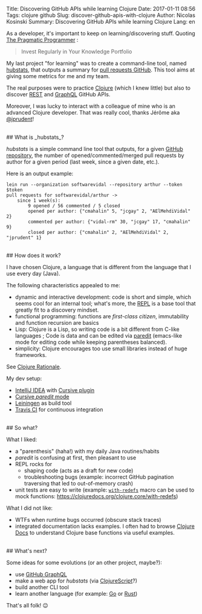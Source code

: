 Title: Discovering GitHub APIs while learning Clojure
Date: 2017-01-11 08:56
Tags: clojure github
Slug: discover-github-apis-with-clojure
Author: Nicolas Kosinski
Summary: Discovering GitHub APIs while learning Clojure
Lang: en

As a developer, it's important to keep on learning/discovering stuff. Quoting [The Pragmatic Programmer](https://pragprog.com/book/tpp/the-pragmatic-programmer) :
> Invest Regularly in Your Knowledge Portfolio


My last project "for learning" was to create a command-line tool, named [hubstats](https://github.com/nicokosi/hubstats), that outputs a summary for [pull requests GitHub](https://help.github.com/articles/github-glossary/#pull-request). This tool aims at giving some metrics for me and my team.

The real purposes were to practice [Clojure](https://clojure.org/) (which I knew little) but also to discover [REST](https://developer.github.com/v3/) and [GraphQL](https://developer.github.com/early-access/graphql/) GitHub APIs.

Moreover, I was lucky to interact with a colleague of mine who is an advanced Clojure developer. That was really cool, thanks Jérôme aka [@jprudent](https://github.com/jprudent)!

<br/>
## What is _hubstats_?

_hubstats_ is a simple command line tool that outputs, for a given [GitHub repository](https://help.github.com/articles/github-glossary/#repository), the number of opened/commented/merged pull requests by author for a given period (last week, since a given date, etc.).

Here is an output example:
```shell
lein run --organization softwarevidal --repository arthur --token $token
pull requests for softwarevidal/arthur ->
    since 1 week(s):
        9 opened / 56 commented / 5 closed
        opened per author: {"cmahalin" 5, "jcgay" 2, "AElMehdiVidal" 2}
        commented per author: {"vidal-rm" 30, "jcgay" 17, "cmahalin" 9}
        closed per author: {"cmahalin" 2, "AElMehdiVidal" 2, "jprudent" 1}
```

<br/>
## How does it work?

I have chosen Clojure, a language that is different from the language that I use every day (Java).

The following characteristics appealed to me:

* dynamic and interactive development: code is short and simple, which seems cool for an internal tool; what's more, the [REPL](https://clojure.org/about/dynamic#_the_repl) is a base tool that greatly fit to a discovery mindset.
* functional programming: functions are _first-class citizen_, immutability and function recursion are basics
* Lisp: Clojure is a Lisp, so writing code is a bit different from C-like languages ; Code is data and can be edited via [paredit](https://www.emacswiki.org/emacs/ParEdit) (emacs-like mode for editing code while keeping parentheses balanced).
* simplicity: Clojure encourages too use small libraries instead of huge frameworks.

See [Clojure Rationale](https://clojure.org/about/rationale).


My dev setup:

- [IntelliJ IDEA](https://www.jetbrains.com/idea/) with [Cursive plugin](https://cursive-ide.com/)
- [Cursive _paredit_ mode](https://cursive-ide.com/userguide/paredit.html)
- [Leiningen](https://leiningen.org/) as build tool
- [Travis CI](https://travis-ci.org/) for continuous integration

<br/>
## So what?

What I liked:

* a "parenthesis" (haha!) with my daily Java routines/habits
* _paredit_ is confusing at first, then pleasant to use
* REPL rocks for
    * shaping code (acts as a draft for new code)
    * troubleshooting bugs (example: incorrect GitHub pagination traversing that led to out-of-memory crash)
* unit tests are easy to write (example: [`with-redefs`](https://clojuredocs.org/clojure.core/with-redefs) macro can be used to mock functions: https://clojuredocs.org/clojure.core/with-redefs)

What I did not like:

* WTFs when runtime bugs occurred (obscure stack traces)
* integrated documentation lacks examples. I often had to browse [Clojure Docs](https://clojuredocs.org/) to understand Clojure base functions via useful examples.

<br/>
## What's next?

Some ideas for some evolutions (or an other project, maybe?):

* use [GitHub GraphQL](https://developer.github.com/early-access/graphql/)
* make a web app for _hubstats_ (via [ClojureScript](https://clojurescript.org/)?)
* build another CLI tool
* learn another language (for example: [Go](https://golang.org/) or [Rust](https://www.rust-lang.org/))

That's all folk! 😉
